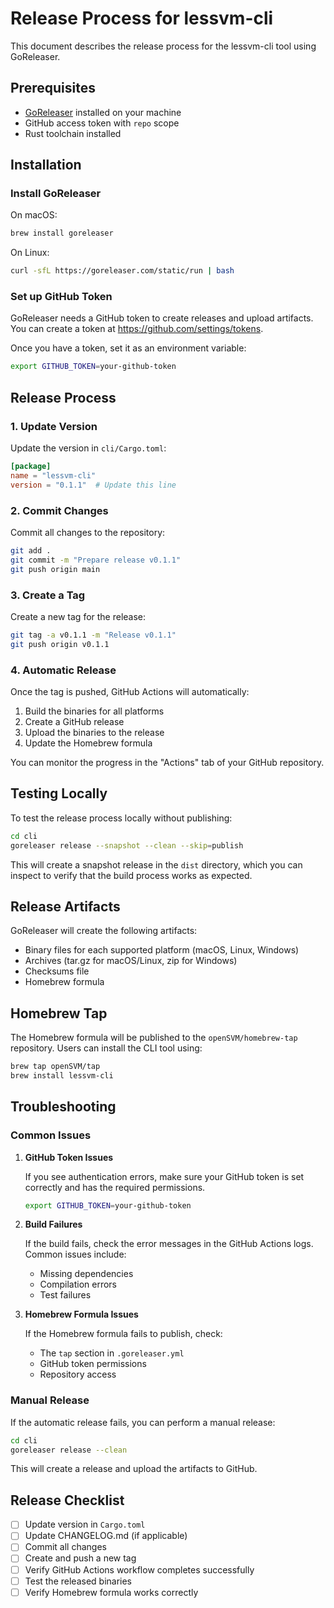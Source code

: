 # Release Process for lessvm-cli

This document describes the release process for the lessvm-cli tool using GoReleaser.

## Prerequisites

- [GoReleaser](https://goreleaser.com/) installed on your machine
- GitHub access token with `repo` scope
- Rust toolchain installed

## Installation

### Install GoReleaser

On macOS:
```bash
brew install goreleaser
```

On Linux:
```bash
curl -sfL https://goreleaser.com/static/run | bash
```

### Set up GitHub Token

GoReleaser needs a GitHub token to create releases and upload artifacts. You can create a token at https://github.com/settings/tokens.

Once you have a token, set it as an environment variable:

```bash
export GITHUB_TOKEN=your-github-token
```

## Release Process

### 1. Update Version

Update the version in `cli/Cargo.toml`:

```toml
[package]
name = "lessvm-cli"
version = "0.1.1"  # Update this line
```

### 2. Commit Changes

Commit all changes to the repository:

```bash
git add .
git commit -m "Prepare release v0.1.1"
git push origin main
```

### 3. Create a Tag

Create a new tag for the release:

```bash
git tag -a v0.1.1 -m "Release v0.1.1"
git push origin v0.1.1
```

### 4. Automatic Release

Once the tag is pushed, GitHub Actions will automatically:
1. Build the binaries for all platforms
2. Create a GitHub release
3. Upload the binaries to the release
4. Update the Homebrew formula

You can monitor the progress in the "Actions" tab of your GitHub repository.

## Testing Locally

To test the release process locally without publishing:

```bash
cd cli
goreleaser release --snapshot --clean --skip=publish
```

This will create a snapshot release in the `dist` directory, which you can inspect to verify that the build process works as expected.

## Release Artifacts

GoReleaser will create the following artifacts:

- Binary files for each supported platform (macOS, Linux, Windows)
- Archives (tar.gz for macOS/Linux, zip for Windows)
- Checksums file
- Homebrew formula

## Homebrew Tap

The Homebrew formula will be published to the `openSVM/homebrew-tap` repository. Users can install the CLI tool using:

```bash
brew tap openSVM/tap
brew install lessvm-cli
```

## Troubleshooting

### Common Issues

1. **GitHub Token Issues**

   If you see authentication errors, make sure your GitHub token is set correctly and has the required permissions.

   ```bash
   export GITHUB_TOKEN=your-github-token
   ```

2. **Build Failures**

   If the build fails, check the error messages in the GitHub Actions logs. Common issues include:
   
   - Missing dependencies
   - Compilation errors
   - Test failures

3. **Homebrew Formula Issues**

   If the Homebrew formula fails to publish, check:
   
   - The `tap` section in `.goreleaser.yml`
   - GitHub token permissions
   - Repository access

### Manual Release

If the automatic release fails, you can perform a manual release:

```bash
cd cli
goreleaser release --clean
```

This will create a release and upload the artifacts to GitHub.

## Release Checklist

- [ ] Update version in `Cargo.toml`
- [ ] Update CHANGELOG.md (if applicable)
- [ ] Commit all changes
- [ ] Create and push a new tag
- [ ] Verify GitHub Actions workflow completes successfully
- [ ] Test the released binaries
- [ ] Verify Homebrew formula works correctly
